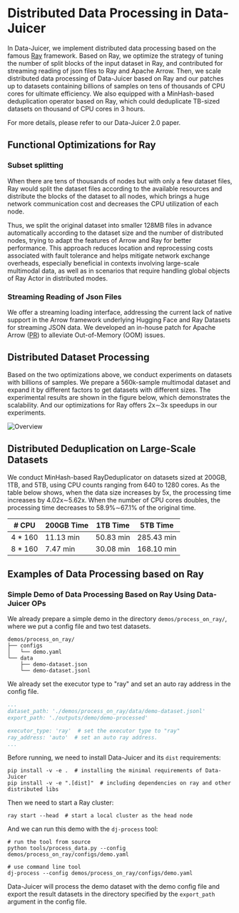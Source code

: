 # Distributed Data Processing in Data-Juicer

In Data-Juicer, we implement distributed data processing based on the famous [Ray](https://github.com/ray-project/ray) framework.
Based on Ray, we optimize the strategy of tuning the number of split blocks of the input dataset in Ray,
and contributed for streaming reading of json files to Ray and Apache Arrow.
Then, we scale distributed data processing of Data-Juicer based on Ray and our patches up to datasets containing billions of samples on tens of thousands of CPU cores for ultimate efficiency.
We also equipped with a MinHash-based deduplication operator based on Ray, which could deduplicate TB-sized datasets on thousand of CPU cores in 3 hours.

For more details, please refer to our Data-Juicer 2.0 paper.

## Functional Optimizations for Ray

### Subset splitting

When there are tens of thousands of nodes but with only a few dataset files, Ray would split the dataset files according to the available resources and distribute the blocks of the dataset to all nodes, which brings a huge network communication cost and decreases the CPU utilization of each node.

Thus, we split the original dataset into smaller 128MB files in advance automatically according to the dataset size and the number of distributed nodes, trying to adapt the features of Arrow and Ray for better performance.
This approach reduces location and reprocessing costs associated with fault tolerance and helps mitigate network exchange overheads, especially beneficial in contexts involving large-scale multimodal data, as well as in scenarios that require handling global objects of Ray Actor in distributed modes.

### Streaming Reading of Json Files

We offer a streaming loading interface, addressing the current lack of native support in the Arrow framework underlying Hugging Face and Ray Datasets for streaming JSON data.
We developed an in-house patch for Apache Arrow ([PR](https://github.com/apache/arrow/pull/45084)) to alleviate Out-of-Memory (OOM) issues.

## Distributed Dataset Processing

Based on the two optimizations above, we conduct experiments on datasets with billions of samples.
We prepare a 560k-sample multimodal dataset and expand it by different factors to get datasets with different sizes. 
The experimental results are shown in the figure below, which demonstrates the scalability.
And our optimizations for Ray offers 2x∼3x speedups in our experiments.

![Overview](https://img.alicdn.com/imgextra/i3/O1CN01JV8wcC1oxn0G2xnBT_!!6000000005292-0-tps-1328-1742.jpg)

## Distributed Deduplication on Large-Scale Datasets

We conduct MinHash-based RayDeduplicator on datasets sized at 200GB, 1TB, and 5TB, using CPU counts ranging from 640 to 1280 cores.
As the table below shows, when the data size increases by 5x, the processing time increases by 4.02x∼5.62x.
When the number of CPU cores doubles, the processing time decreases to 58.9%∼67.1% of the original time.


| # CPU   | 200GB Time | 1TB Time  | 5TB Time   |
|---------|------------|-----------|------------|
| 4 * 160 | 11.13 min  | 50.83 min | 285.43 min |
| 8 * 160 | 7.47 min   | 30.08 min | 168.10 min |

## Examples of Data Processing based on Ray

### Simple Demo of Data Processing Based on Ray Using Data-Juicer OPs

We already prepare a simple demo in the directory `demos/process_on_ray/`, where we put a config file and two test datasets.
```text
demos/process_on_ray/
├── configs
│   └── demo.yaml
└── data
    ├── demo-dataset.json
    └── demo-dataset.jsonl
```

We already set the executor type to "ray" and set an auto ray address in the config file.
```yaml
...
dataset_path: './demos/process_on_ray/data/demo-dataset.jsonl'
export_path: './outputs/demo/demo-processed'

executor_type: 'ray'  # set the executor type to "ray"
ray_address: 'auto'  # set an auto ray address.
...
```

Before running, we need to install Data-Juicer and its `dist` requirements:

```shell
pip install -v -e .  # installing the minimal requirements of Data-Juicer
pip install -v -e ".[dist]"  # including dependencies on ray and other distributed libs
```

Then we need to start a Ray cluster:

```shell
ray start --head  # start a local cluster as the head node
```

And we can run this demo with the `dj-process` tool:

```shell
# run the tool from source
python tools/process_data.py --config demos/process_on_ray/configs/demo.yaml

# use command line tool
dj-process --config demos/process_on_ray/configs/demo.yaml
```

Data-Juicer will process the demo dataset with the demo config file and export the result datasets in the directory specified by the `export_path` argument in the config file.